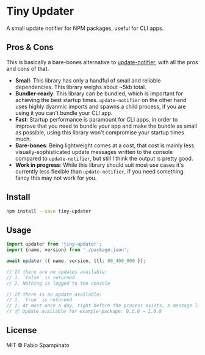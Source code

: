 # Tiny Updater

A small update notifier for NPM packages, useful for CLI apps.

## Pros & Cons

This is basically a bare-bones alternative to [update-notifier](https://github.com/yeoman/update-notifier), with all the pros and cons of that.

- **Small**: This library has only a handful of small and reliable dependencies. This library weighs about ~5kb total.
- **Bundler-ready**: This library can be bundled, which is important for achieving the best startup times. `update-notifier` on the other hand uses highly dyanmic imports and spawns a child process, if you are using it you can't bundle your CLI app.
- **Fast**: Startup performance is paramount for CLI apps, in order to improve that you need to bundle your app and make the bundle as small as possible, using this library won't compromise your startup times much.
- **Bare-bones**: Being lightweight comes at a cost, that cost is mainly less visually-sophisticated update messages written to the console compared to `update-notifier`, but still I think the output is pretty good.
- **Work in progress**: While this library should suit most use cases it's currently less flexible than `update-notifier`, if you need something fancy this may not work for you.

## Install

```sh
npm install --save tiny-updater
```

## Usage

```ts
import updater from 'tiny-updater';
import {name, version} from './package.json';

await updater ({ name, version, ttl: 86_400_000 });

// If there are no updates available:
// 1. `false` is returned
// 2. Nothing is logged to the console

// If there is an update available:
// 1. `true` is returned
// 2. At most once a day, right before the process exists, a message like the following is logged to the console:
// 📦 Update available for example-package: 0.1.0 → 1.0.0
```

## License

MIT © Fabio Spampinato
